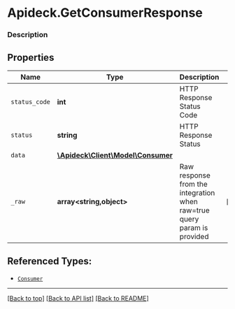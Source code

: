 # Apideck.GetConsumerResponse

### Description

## Properties
Name | Type | Description | Notes
------------ | ------------- | ------------- | -------------
`status_code` | **int** | HTTP Response Status Code | 
`status` | **string** | HTTP Response Status | 
`data` | [**\Apideck\Client\Model\Consumer**](Consumer.md) |  | 
`_raw` | **array&lt;string,object&gt;** | Raw response from the integration when raw=true query param is provided | [optional] 





## Referenced Types:


* [`Consumer`](Consumer.md)


---

[[Back to top]](#) [[Back to API list]](../../../../README.md#documentation-for-api-endpoints) [[Back to README]](../../../../README.md)


